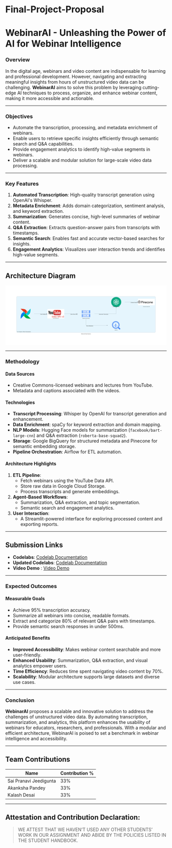 # Final-Project-Proposal

# **WebinarAI - Unleashing the Power of AI for Webinar Intelligence**

### **Overview**
In the digital age, webinars and video content are indispensable for learning and professional development. However, navigating and extracting meaningful insights from hours of unstructured video data can be challenging. **WebinarAI** aims to solve this problem by leveraging cutting-edge AI techniques to process, organize, and enhance webinar content, making it more accessible and actionable.

---

### **Objectives**
- Automate the transcription, processing, and metadata enrichment of webinars.
- Enable users to retrieve specific insights efficiently through semantic search and Q&A capabilities.
- Provide engagement analytics to identify high-value segments in webinars.
- Deliver a scalable and modular solution for large-scale video data processing.

---

### **Key Features**
1. **Automated Transcription**: High-quality transcript generation using OpenAI's Whisper.
2. **Metadata Enrichment**: Adds domain categorization, sentiment analysis, and keyword extraction.
3. **Summarization**: Generates concise, high-level summaries of webinar content.
4. **Q&A Extraction**: Extracts question-answer pairs from transcripts with timestamps.
5. **Semantic Search**: Enables fast and accurate vector-based searches for insights.
6. **Engagement Analytics**: Visualizes user interaction trends and identifies high-value segments.

---

## Architecture Diagram
![Architecture Diagram](pipeline-diagram/webinar_ai_data_pipeline.png)

---
### **Methodology**
#### **Data Sources**
- Creative Commons-licensed webinars and lectures from YouTube.
- Metadata and captions associated with the videos.

#### **Technologies**
- **Transcript Processing**: Whisper by OpenAI for transcript generation and enhancement.
- **Data Enrichment**: spaCy for keyword extraction and domain mapping.
- **NLP Models**: Hugging Face models for summarization (`facebook/bart-large-cnn`) and Q&A extraction (`roberta-base-squad2`).
- **Storage**: Google BigQuery for structured metadata and Pinecone for semantic embedding storage.
- **Pipeline Orchestration**: Airflow for ETL automation.

#### **Architecture Highlights**
1. **ETL Pipeline**:
   - Fetch webinars using the YouTube Data API.
   - Store raw data in Google Cloud Storage.
   - Process transcripts and generate embeddings.
2. **Agent-Based Workflows**:
   - Summarization, Q&A extraction, and topic segmentation.
   - Semantic search and engagement analytics.
3. **User Interaction**:
   - A Streamlit-powered interface for exploring processed content and exporting reports.

---

## Submission Links
- **Codelabs**: [Codelab Documentation](https://codelabs-preview.appspot.com/?file_id=1ljpoSFuprLZ6uKOwIznQ0ntR6E4RsxCyzKnE0S3wszU#0)
- **Updated Codelabs**: [Codelab Documentation](https://codelabs-preview.appspot.com/?file_id=https://docs.google.com/document/d/1_xWgCivVnV8KPgI_saIVdKzCil6ElPJVC36lGPn9z4c/edit?usp=sharing#0)
- **Video Demo** : [Video Demo](demo)

---

### **Expected Outcomes**
#### **Measurable Goals**
- Achieve 95% transcription accuracy.
- Summarize all webinars into concise, readable formats.
- Extract and categorize 80% of relevant Q&A pairs with timestamps.
- Provide semantic search responses in under 500ms.

#### **Anticipated Benefits**
- **Improved Accessibility**: Makes webinar content searchable and more user-friendly.
- **Enhanced Usability**: Summarization, Q&A extraction, and visual analytics empower users.
- **Time Efficiency**: Reduces time spent navigating video content by 70%.
- **Scalability**: Modular architecture supports large datasets and diverse use cases.

---

### **Conclusion**
**WebinarAI** proposes a scalable and innovative solution to address the challenges of unstructured video data. By automating transcription, summarization, and analytics, this platform enhances the usability of webinars for educators, researchers, and professionals. With a modular and efficient architecture, WebinarAI is poised to set a benchmark in webinar intelligence and accessibility.

---


## Team Contributions
| Name                        | Contribution % |
|---------------------------- |----------------|
| Sai Pranavi Jeedigunta      | 33%            | 
| Akanksha Pandey             | 33%            |           
| Kalash Desai                | 33%            |

---

## **Attestation and Contribution Declaration**:
   > WE ATTEST THAT WE HAVEN’T USED ANY OTHER STUDENTS’ WORK IN OUR ASSIGNMENT AND ABIDE BY THE POLICIES LISTED IN THE STUDENT HANDBOOK.
